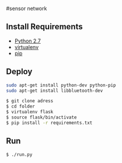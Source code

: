 #sensor network



## Install Requirements

- [Python 2.7](https://www.python.org/)
- [virtualenv](https://virtualenv.pypa.io/)
- [pip](https://pip.pypa.io/)

## Deploy
```sh
sudo apt-get install python-dev python-pip
sudo apt-get install libbluetooth-dev
```

```sh
$ git clone adress
$ cd folder
$ virtualenv flask
$ source flask/bin/activate
$ pip install -r requirements.txt
```

## Run

```sh
$ ./run.py
```



